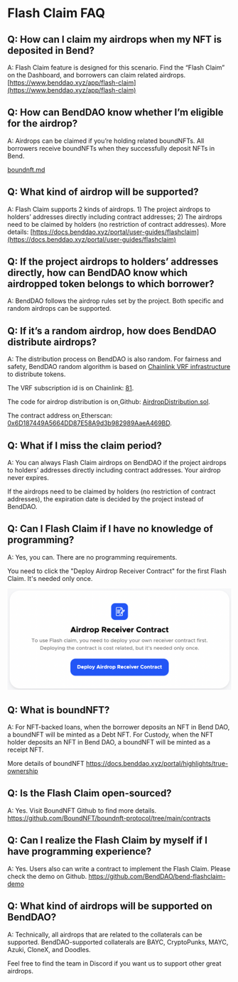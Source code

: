 # Flash Claim FAQ

## Q: How can I claim my airdrops when my NFT is deposited in Bend?&#x20;

A: Flash Claim feature is designed for this scenario. Find the “Flash Claim” on the Dashboard, and borrowers can claim related airdrops. [https://www.benddao.xyz/app/flash-claim](https://www.benddao.xyz/app/flash-claim)

## Q: How can BendDAO know whether I’m eligible for the airdrop?&#x20;

A: Airdrops can be claimed if you’re holding related boundNFTs. All borrowers receive boundNFTs when they successfully deposit NFTs in Bend.

&#x20;[boundnft.md](../lending-protocol/boundnft.md "mention")

## Q: What kind of airdrop will be supported?&#x20;

A: Flash Claim supports 2 kinds of airdrops. 1) The project airdrops to holders’ addresses directly including contract addresses; 2) The airdrops need to be claimed by holders (no restriction of contract addresses). More details: [https://docs.benddao.xyz/portal/user-guides/flashclaim](https://docs.benddao.xyz/portal/user-guides/flashclaim)

## Q: If the project airdrops to holders’ addresses directly, how can BendDAO know which airdropped token belongs to which borrower?&#x20;

A: BendDAO follows the airdrop rules set by the project. Both specific and random airdrops can be supported.

## Q: If it’s a random airdrop, how does BendDAO distribute airdrops?&#x20;

A: The distribution process on BendDAO is also random. For fairness and safety, BendDAO random algorithm is based on [Chainlink VRF infrastructure](https://vrf.chain.link/mainnet) to distribute tokens.&#x20;

The VRF subscription id is on Chainlink: [81](https://vrf.chain.link/mainnet/81).

The code for airdrop distribution is on[ ](https://github.com/BoundNFT/boundnft-protocol/blob/main/contracts/misc/AirdropDistribution.sol)Github: [AirdropDistribution.sol](https://github.com/BoundNFT/boundnft-protocol/blob/main/contracts/misc/AirdropDistribution.sol).&#x20;

The contract address on[ ](https://etherscan.io/address/0x6D187449A5664DD87E58A9d3b982989AaeA469BD)Etherscan: [0x6D187449A5664DD87E58A9d3b982989AaeA469BD](https://etherscan.io/address/0x6D187449A5664DD87E58A9d3b982989AaeA469BD).

## Q: What if I miss the claim period?&#x20;

A: You can always Flash Claim airdrops on BendDAO if the project airdrops to holders’ addresses directly including contract addresses. Your airdrop never expires.

If the airdrops need to be claimed by holders (no restriction of contract addresses), the expiration date is decided by the project instead of BendDAO.

## Q: Can I Flash Claim if I have no knowledge of programming?&#x20;

A: Yes, you can. There are no programming requirements.&#x20;

You need to click the "Deploy Airdrop Receiver Contract" for the first Flash Claim. It's needed only once.&#x20;

![](<../.gitbook/assets/image (4) (2).png>)

## Q: What is boundNFT?&#x20;

A: For NFT-backed loans, when the borrower deposits an NFT in Bend DAO, a boundNFT will be minted as a Debt NFT. For Custody, when the NFT holder deposits an NFT in Bend DAO, a boundNFT will be minted as a receipt NFT.&#x20;

More details of boundNFT https://docs.benddao.xyz/portal/highlights/true-ownership

## Q: Is the Flash Claim open-sourced?&#x20;

A: Yes. Visit BoundNFT Github to find more details. https://github.com/BoundNFT/boundnft-protocol/tree/main/contracts

## Q: Can I realize the Flash Claim by myself if I have programming experience?&#x20;

A: Yes. Users also can write a contract to implement the Flash Claim. Please check the demo on Github. https://github.com/BendDAO/bend-flashclaim-demo

## Q: What kind of airdrops will be supported on BendDAO?&#x20;

A: Technically, all airdrops that are related to the collaterals can be supported. BendDAO-supported collaterals are BAYC, CryptoPunks, MAYC, Azuki, CloneX, and Doodles.

Feel free to find the team in Discord if you want us to support other great airdrops.
